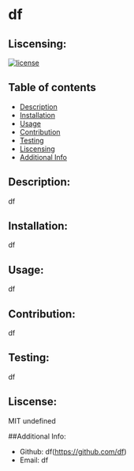 # df
  
  ## Liscensing:
  [![license](https://img.shields.io/badge/license--blue)](https://shields.io)


  ## Table of contents
  - [Description](#descrition)
  - [Installation](#installation)
  - [Usage](#usage)
  - [Contribution](#contribution)
  - [Testing](#testing)
  - [Liscensing](#liscensing)
  - [Additional Info](#additional-info)

  ## Description:
  df

  ## Installation:
  df

  ## Usage:
  df

  ## Contribution:
  df

  ## Testing:
  df

  ## Liscense:
  MIT
  undefined

  ##Additional Info:
  - Github: df(https://github.com/df)
  - Email: df
